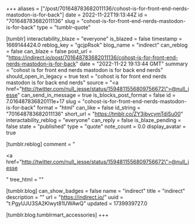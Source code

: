 +++
aliases = ["/post/701648783682011136/cohost-is-for-front-end-nerds-mastodon-is-for-back"]
date = 2022-11-22T19:13:44Z
id = "701648783682011136"
slug = "cohost-is-for-front-end-nerds-mastodon-is-for-back"
type = "tumblr-quote"

[tumblr]
interactability_blaze = "everyone"
is_blazed = false
timestamp = 1669144424.0
reblog_key = "gcjpRsok"
blog_name = "indirect"
can_reblog = false
can_blaze = false
post_url = "https://indirect.io/post/701648783682011136/cohost-is-for-front-end-nerds-mastodon-is-for-back"
date = "2022-11-22 19:13:44 GMT"
summary = "cohost is for front end nerds mastodon is for back end nerds"
should_open_in_legacy = true
text = "cohost is for front end nerds mastodon is for back end nerds"
source = "<a href=\"http://twitter.com/null_jesse/status/1594811556809756672\">@null_jesse</a>"
can_send_in_message = true
is_blocks_post_format = false
id = 7.016487836820111e+17
slug = "cohost-is-for-front-end-nerds-mastodon-is-for-back"
format = "html"
can_like = false
id_string = "701648783682011136"
short_url = "https://tmblr.co/ZY3jbycymTdiSu00"
interactability_reblog = "everyone"
can_reply = false
is_blaze_pending = false
state = "published"
type = "quote"
note_count = 0.0
display_avatar = true

[tumblr.reblog]
comment = "<p><a href=\"http://twitter.com/null_jesse/status/1594811556809756672\">@null_jesse</a></p>"
tree_html = ""

[tumblr.blog]
can_show_badges = false
name = "indirect"
title = "indirect"
description = ""
url = "https://indirect.io/"
uuid = "t:PgyUJU3SA2Klwyt81UWAwQ"
updated = 1739939727.0

[tumblr.blog.tumblrmart_accessories]
+++
